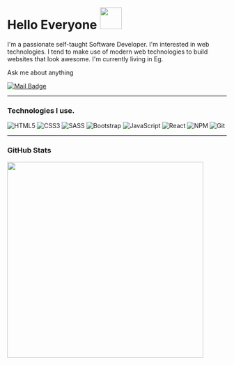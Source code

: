 <h1>
Hello Everyone
<img src="https://raw.githubusercontent.com/blackcater/blackcater/master/images/Hi.gif" width="50">
</h1>
  
<p>
I'm a passionate self-taught Software Developer. I'm interested in web technologies. I tend to make use of modern web technologies to build websites that look awesome.
  I'm currently living in Eg.
</p>
  
<p>Ask me about anything</p>

[![Mail Badge](https://img.shields.io/badge/email-c14438?style=for-the-badge&logo=Gmail&logoColor=white&link=mailto:didy1234567@gmail.com)](mailto:didy@gmail.com)
<hr>
<h3>
Technologies I use.
</h3>

![HTML5](https://img.shields.io/badge/-HTML5-000000?style=flat&logo=HTML5)
![CSS3](https://img.shields.io/badge/-CSS3-000000?style=flat&logo=CSS3&logoColor=1572B6)
![SASS](https://img.shields.io/badge/-SASS-000000?style=flat&logo=SASS)
![Bootstrap](https://img.shields.io/badge/-Bootstrap-000000?style=flat&logo=Bootstrap&logoColor=563D7C)
![JavaScript](https://img.shields.io/badge/-JavaScript-000000?style=flat&logo=javascript)
![React](https://img.shields.io/badge/-React-000000?style=flat&logo=React)
![NPM](https://img.shields.io/badge/-NPM-000000?style=flat&logo=NPM&logoColor=CB3837)
![Git](https://img.shields.io/badge/-Git-000000?style=flat&logo=Git&logoColor=F05032)

<hr>

<h3>

GitHub Stats
</h3>
<a href="https://github.com/ibrahimgediktr">
<img align="center" src="https://github-readme-stats.vercel.app/api/top-langs/?username=ibrahimgediktr&layout=compact&theme=dark&show_icons=true" width="450">
</a>


